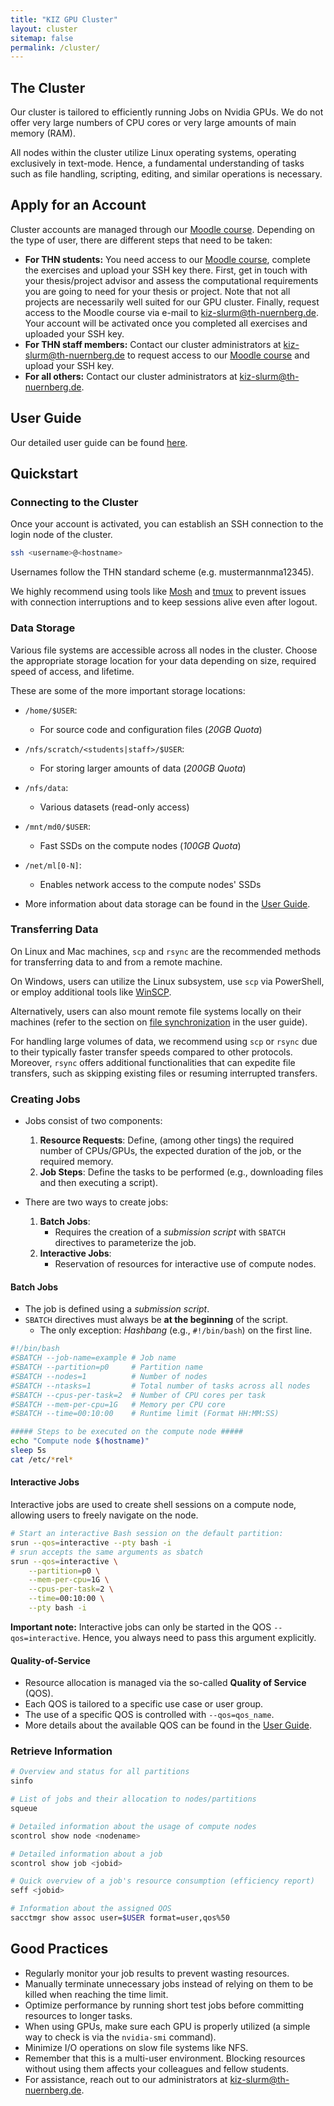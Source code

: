 ```yaml
---
title: "KIZ GPU Cluster"
layout: cluster
sitemap: false
permalink: /cluster/
---
```


## The Cluster 

Our cluster is tailored to efficiently running Jobs on Nvidia GPUs. 
We do not offer very large numbers of CPU cores or very large amounts of main memory (RAM). 

All nodes within the cluster utilize Linux operating systems, operating exclusively in text-mode. 
Hence, a fundamental understanding of tasks such as file handling, scripting, editing, and similar operations is necessary.

## Apply for an Account

Cluster accounts are managed through our [Moodle course](https://elearning.ohmportal.de/course/view.php?id=372). 
Depending on the type of user, there are different steps that need to be taken:

- **For THN students:** You need access to our [Moodle course](https://elearning.ohmportal.de/course/view.php?id=372), complete the exercises and upload your SSH key there. First, get in touch with your thesis/project advisor and assess the computational requirements you are going to need for your thesis or project. Note that not all projects are necessarily well suited for our GPU cluster. Finally, request access to the Moodle course via e-mail to [kiz-slurm@th-nuernberg.de](mailto:kiz-slurm@th-nuernberg.de). Your account will be activated once you completed all exercises and uploaded your SSH key. 
- **For THN staff members:** Contact our cluster administrators at [kiz-slurm@th-nuernberg.de](mailto:kiz-slurm@th-nuernberg.de) to request access to our [Moodle course](https://elearning.ohmportal.de/course/view.php?id=372) and upload your SSH key. 
- **For all others:** Contact our cluster administrators at [kiz-slurm@th-nuernberg.de](mailto:kiz-slurm@th-nuernberg.de). 

## User Guide

Our detailed user guide can be found [here](/cluster/user-guide/). 

## Quickstart

### Connecting to the Cluster

Once your account is activated, you can establish an SSH connection to the login node of the cluster. 

```bash
ssh <username>@<hostname>
```
Usernames follow the THN standard scheme (e.g. mustermannma12345).

We highly recommend using tools like [Mosh](https://mosh.org) and [tmux](https://wiki.ubuntuusers.de/tmux/) 
to prevent issues with connection interruptions and to keep sessions alive even after logout.

### Data Storage

Various file systems are accessible across all nodes in the cluster. 
Choose the appropriate storage location for your data depending on size, required speed of access, and lifetime. 

These are some of the more important storage locations: 

- `/home/$USER`:
    - For source code and configuration files (*20GB Quota*)
- `/nfs/scratch/<students|staff>/$USER`:
    - For storing larger amounts of data (*200GB Quota*)
- `/nfs/data`:
    - Various datasets (read-only access)
- `/mnt/md0/$USER`:
    - Fast SSDs on the compute nodes (*100GB Quota*)
- `/net/ml[0-N]`:
    - Enables network access to the compute nodes' SSDs

- More information about data storage can be found in the [User Guide](cluster/user-guide.md#important-directories). 

### Transferring Data

On Linux and Mac machines, `scp` and `rsync` are the recommended methods for transferring data to and from a remote machine.

On Windows, users can utilize the Linux subsystem, use `scp` via PowerShell, or employ additional tools like [WinSCP](https://winscp.net/eng/index.php).

Alternatively, users can also mount remote file systems locally on their machines (refer to the section on [file synchronization](cluster/user-guide.md#file-synchronization) in the user guide).

For handling large volumes of data, we recommend using `scp` or `rsync` due to their typically faster transfer speeds compared to other protocols. 
Moreover, `rsync` offers additional functionalities that can expedite file transfers, such as skipping existing files or resuming interrupted transfers.

### Creating Jobs

- Jobs consist of two components:
    1. **Resource Requests**: Define, (among other tings) the required number of CPUs/GPUs, the expected duration of the job, or the required memory.
    2. **Job Steps**: Define the tasks to be performed (e.g., downloading files and then executing a script).

- There are two ways to create jobs:
    1. **Batch Jobs**:
        - Requires the creation of a *submission script* with `SBATCH` directives to parameterize the job.
    2. **Interactive Jobs**:
        - Reservation of resources for interactive use of compute nodes.

#### Batch Jobs

- The job is defined using a *submission script*.
- `SBATCH` directives must always be **at the beginning** of the script.
    - The only exception: *Hashbang* (e.g., `#!/bin/bash`) on the first line.

```bash
#!/bin/bash
#SBATCH --job-name=example # Job name
#SBATCH --partition=p0     # Partition name
#SBATCH --nodes=1          # Number of nodes
#SBATCH --ntasks=1         # Total number of tasks across all nodes
#SBATCH --cpus-per-task=2  # Number of CPU cores per task
#SBATCH --mem-per-cpu=1G   # Memory per CPU core
#SBATCH --time=00:10:00    # Runtime limit (Format HH:MM:SS)

##### Steps to be executed on the compute node #####
echo "Compute node $(hostname)"
sleep 5s
cat /etc/*rel*
```

#### Interactive Jobs

Interactive jobs are used to create shell sessions on a compute node, allowing users to freely navigate on the node.

```bash
# Start an interactive Bash session on the default partition:
srun --qos=interactive --pty bash -i
# srun accepts the same arguments as sbatch
srun --qos=interactive \
    --partition=p0 \
    --mem-per-cpu=1G \
    --cpus-per-task=2 \
    --time=00:10:00 \
    --pty bash -i
```

**Important note:** Interactive jobs can only be started in the QOS `--qos=interactive`. Hence, you always need to pass this argument explicitly.

#### Quality-of-Service

- Resource allocation is managed via the so-called **Quality of Service** (QOS). 
- Each QOS is tailored to a specific use case or user group. 
- The use of a specific QOS is controlled with `--qos=qos_name`.
- More details about the available QOS can be found in the [User Guide](cluster/user-guide.md#available-resources).

### Retrieve Information

```bash
# Overview and status for all partitions
sinfo

# List of jobs and their allocation to nodes/partitions
squeue

# Detailed information about the usage of compute nodes
scontrol show node <nodename>

# Detailed information about a job
scontrol show job <jobid>

# Quick overview of a job's resource consumption (efficiency report)
seff <jobid>

# Information about the assigned QOS
sacctmgr show assoc user=$USER format=user,qos%50
```

## Good Practices

- Regularly monitor your job results to prevent wasting resources.
- Manually terminate unnecessary jobs instead of relying on them to be killed when reaching the time limit.
- Optimize performance by running short test jobs before committing resources to longer tasks. 
- When using GPUs, make sure each GPU is properly utilized (a simple way to check is via the `nvidia-smi` command). 
- Minimize I/O operations on slow file systems like NFS. 
- Remember that this is a multi-user environment. Blocking resources without using them affects your colleagues and fellow students.
- For assistance, reach out to our administrators at [kiz-slurm@th-nuernberg.de](mailto:kiz-slurm@th-nuernberg.de). 